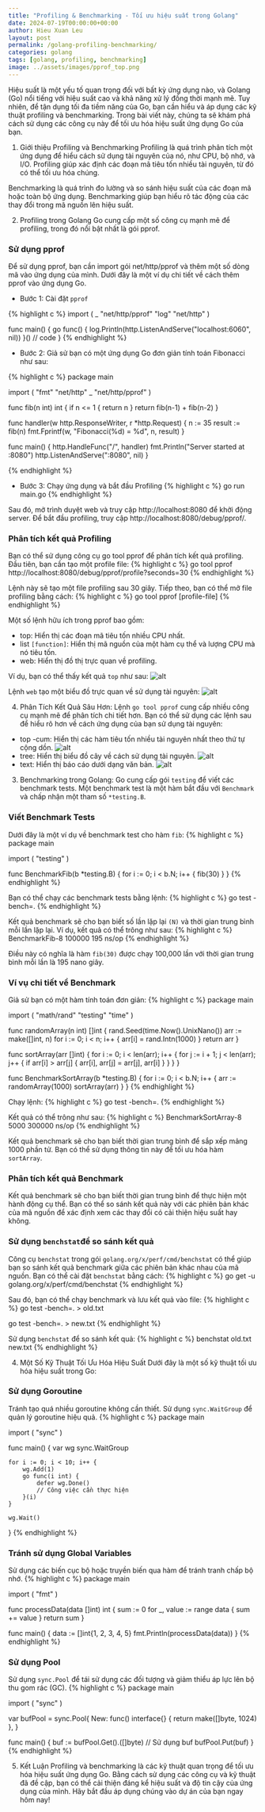 ```yaml
---
title: "Profiling & Benchmarking - Tối ưu hiệu suất trong Golang"
date: 2024-07-19T00:00:00+00:00
author: Hieu Xuan Leu
layout: post
permalink: /golang-profiling-benchmarking/
categories: golang
tags: [golang, profiling, benchmarking]
image: ../assets/images/pprof_top.png
---
```


Hiệu suất là một yếu tố quan trọng đối với bất kỳ ứng dụng nào, và Golang (Go) nổi tiếng với hiệu suất cao và khả năng xử lý đồng thời mạnh mẽ. Tuy nhiên, để tận dụng tối đa tiềm năng của Go, bạn cần hiểu và áp dụng các kỹ thuật profiling và benchmarking. Trong bài viết này, chúng ta sẽ khám phá cách sử dụng các công cụ này để tối ưu hóa hiệu suất ứng dụng Go của bạn.

1. Giới thiệu Profiling và Benchmarking
Profiling là quá trình phân tích một ứng dụng để hiểu cách sử dụng tài nguyên của nó, như CPU, bộ nhớ, và I/O. Profiling giúp xác định các đoạn mã tiêu tốn nhiều tài nguyên, từ đó có thể tối ưu hóa chúng.

Benchmarking là quá trình đo lường và so sánh hiệu suất của các đoạn mã hoặc toàn bộ ứng dụng. Benchmarking giúp bạn hiểu rõ tác động của các thay đổi trong mã nguồn lên hiệu suất.

2. Profiling trong Golang
Go cung cấp một số công cụ mạnh mẽ để profiling, trong đó nổi bật nhất là gói pprof.

### Sử dụng pprof
Để sử dụng pprof, bạn cần import gói net/http/pprof và thêm một số dòng mã vào ứng dụng của mình. Dưới đây là một ví dụ chi tiết về cách thêm pprof vào ứng dụng Go.

* Bước 1: Cài đặt `pprof`

{% highlight c %}
import (
    _ "net/http/pprof"
    "log"
    "net/http"
)

func main() {
    go func() {
        log.Println(http.ListenAndServe("localhost:6060", nil))
    }()
    // code
}
{% endhighlight %}

* Bước 2:
Giả sử bạn có một ứng dụng Go đơn giản tính toán Fibonacci như sau:

{% highlight c %}
	package main

import (
    "fmt"
    "net/http"
    _ "net/http/pprof"
)

func fib(n int) int {
    if n <= 1 {
        return n
    }
    return fib(n-1) + fib(n-2)
}

func handler(w http.ResponseWriter, r *http.Request) {
    n := 35
    result := fib(n)
    fmt.Fprintf(w, "Fibonacci(%d) = %d", n, result)
}

func main() {
    http.HandleFunc("/", handler)
    fmt.Println("Server started at :8080")
    http.ListenAndServe(":8080", nil)
}

{% endhighlight %}

* Bước 3: Chạy ứng dụng và bắt đầu Profiling
{% highlight c %}
go run main.go
{% endhighlight %}

Sau đó, mở trình duyệt web và truy cập http://localhost:8080 để khởi động server. Để bắt đầu profiling, truy cập http://localhost:8080/debug/pprof/.

### Phân tích kết quả Profiling
Bạn có thể sử dụng công cụ go tool pprof để phân tích kết quả profiling. Đầu tiên, bạn cần tạo một profile file:
{% highlight c %}
go tool pprof http://localhost:8080/debug/pprof/profile?seconds=30
{% endhighlight %}

Lệnh này sẽ tạo một file profiling sau 30 giây. Tiếp theo, bạn có thể mở file profiling bằng cách:
{% highlight c %}
go tool pprof [profile-file]
{% endhighlight %}

Một số lệnh hữu ích trong pprof bao gồm:
* top: Hiển thị các đoạn mã tiêu tốn nhiều CPU nhất.
* list `[function]`: Hiển thị mã nguồn của một hàm cụ thể và lượng CPU mà nó tiêu tốn.
* web: Hiển thị đồ thị trực quan về profiling.

Ví dụ, bạn có thể thấy kết quả `top` như sau:
![alt](../assets/images/pprof_top.png)

Lệnh `web` tạo một biểu đồ trực quan về sử dụng tài nguyên:
![alt](../assets/images/pprof_web.png)

4. Phân Tích Kết Quả Sâu Hơn: Lệnh `go tool pprof` cung cấp nhiều công cụ mạnh mẽ để phân tích chi tiết hơn. Bạn có thể sử dụng các lệnh sau để hiểu rõ hơn về cách ứng dụng của bạn sử dụng tài nguyên:

* top -cum: Hiển thị các hàm tiêu tốn nhiều tài nguyên nhất theo thứ tự cộng dồn.
![alt](../assets/images/top-cum.png)
* tree: Hiển thị biểu đồ cây về cách sử dụng tài nguyên.
![alt](../assets/images/tree.png)
* text: Hiển thị báo cáo dưới dạng văn bản.
![alt](../assets/images/text.png)

3. Benchmarking trong Golang: Go cung cấp gói `testing` để viết các benchmark tests. Một benchmark test là một hàm bắt đầu với `Benchmark` và chấp nhận một tham số `*testing.B`.

### Viết Benchmark Tests
Dưới đây là một ví dụ về benchmark test cho hàm `fib`:
{% highlight c %}
package main

import (
    "testing"
)

func BenchmarkFib(b *testing.B) {
    for i := 0; i < b.N; i++ {
        fib(30)
    }
}
{% endhighlight %}

Bạn có thể chạy các benchmark tests bằng lệnh:
{% highlight c %}
go test -bench=.
{% endhighlight %}

Kết quả benchmark sẽ cho bạn biết số lần lặp lại `(N)` và thời gian trung bình mỗi lần lặp lại. Ví dụ, kết quả có thể trông như sau:
{% highlight c %}
BenchmarkFib-8   	  100000	     195 ns/op
{% endhighlight %}

Điều này có nghĩa là hàm `fib(30)` được chạy 100,000 lần với thời gian trung bình mỗi lần là 195 nano giây.

### Ví vụ chi tiết về Benchmark 
Giả sử bạn có một hàm tính toán đơn giản:
{% highlight c %}
package main

import (
    "math/rand"
    "testing"
    "time"
)

func randomArray(n int) []int {
    rand.Seed(time.Now().UnixNano())
    arr := make([]int, n)
    for i := 0; i < n; i++ {
        arr[i] = rand.Intn(1000)
    }
    return arr
}

func sortArray(arr []int) {
    for i := 0; i < len(arr); i++ {
        for j := i + 1; j < len(arr); j++ {
            if arr[i] > arr[j] {
                arr[i], arr[j] = arr[j], arr[i]
            }
        }
    }
}

func BenchmarkSortArray(b *testing.B) {
    for i := 0; i < b.N; i++ {
        arr := randomArray(1000)
        sortArray(arr)
    }
}
{% endhighlight %}

Chạy lệnh:
{% highlight c %}
go test -bench=.
{% endhighlight %}

Kết quả có thể trông như sau:
{% highlight c %}
BenchmarkSortArray-8   	    5000	    300000 ns/op
{% endhighlight %}

Kết quả benchmark sẽ cho bạn biết thời gian trung bình để sắp xếp mảng 1000 phần tử. Bạn có thể sử dụng thông tin này để tối ưu hóa hàm `sortArray`.

### Phân tích kết quả Benchmark
Kết quả benchmark sẽ cho bạn biết thời gian trung bình để thực hiện một hành động cụ thể. Bạn có thể so sánh kết quả này với các phiên bản khác của mã nguồn để xác định xem các thay đổi có cải thiện hiệu suất hay không.

### Sử dụng `benchstat`để so sánh kết quả
Công cụ `benchstat` trong gói `golang.org/x/perf/cmd/benchstat` có thể giúp bạn so sánh kết quả benchmark giữa các phiên bản khác nhau của mã nguồn. Bạn có thể cài đặt `benchstat` bằng cách:
{% highlight c %}
go get -u golang.org/x/perf/cmd/benchstat
{% endhighlight %}

Sau đó, bạn có thể chạy benchmark và lưu kết quả vào file:
{% highlight c %}
go test -bench=. > old.txt

go test -bench=. > new.txt
{% endhighlight %}

Sử dụng `benchstat` để so sánh kết quả:
{% highlight c %}
benchstat old.txt new.txt
{% endhighlight %}

4. Một Số Kỹ Thuật Tối Ưu Hóa Hiệu Suất
Dưới đây là một số kỹ thuật tối ưu hóa hiệu suất trong Go:

### Sử dụng Goroutine 
Tránh tạo quá nhiều goroutine không cần thiết. Sử dụng `sync.WaitGroup` để quản lý goroutine hiệu quả.
{% highlight c %}
package main

import (
    "sync"
)

func main() {
    var wg sync.WaitGroup

    for i := 0; i < 10; i++ {
        wg.Add(1)
        go func(i int) {
            defer wg.Done()
            // Công việc cần thực hiện
        }(i)
    }

    wg.Wait()
}
{% endhighlight %}

### Tránh sử dụng Global Variables
Sử dụng các biến cục bộ hoặc truyền biến qua hàm để tránh tranh chấp bộ nhớ.
{% highlight c %}
package main

import (
    "fmt"
)

func processData(data []int) int {
    sum := 0
    for _, value := range data {
        sum += value
    }
    return sum
}

func main() {
    data := []int{1, 2, 3, 4, 5}
    fmt.Println(processData(data))
}
{% endhighlight %}

### Sử dụng Pool
Sử dụng `sync.Pool` để tái sử dụng các đối tượng và giảm thiểu áp lực lên bộ thu gom rác (GC).
{% highlight c %}
package main

import (
    "sync"
)

var bufPool = sync.Pool{
    New: func() interface{} {
        return make([]byte, 1024)
    },
}

func main() {
    buf := bufPool.Get().([]byte)
    // Sử dụng buf
    bufPool.Put(buf)
}
{% endhighlight %}

5. Kết Luận
Profiling và benchmarking là các kỹ thuật quan trọng để tối ưu hóa hiệu suất ứng dụng Go. Bằng cách sử dụng các công cụ và kỹ thuật đã đề cập, bạn có thể cải thiện đáng kể hiệu suất và độ tin cậy của ứng dụng của mình. Hãy bắt đầu áp dụng chúng vào dự án của bạn ngay hôm nay!